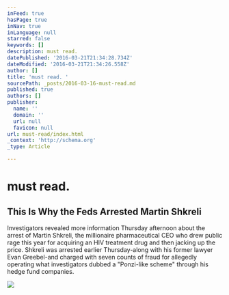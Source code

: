 ```yaml
---
inFeed: true
hasPage: true
inNav: true
inLanguage: null
starred: false
keywords: []
description: must read.
datePublished: '2016-03-21T21:34:28.734Z'
dateModified: '2016-03-21T21:34:26.558Z'
author: []
title: 'must read. '
sourcePath: _posts/2016-03-16-must-read.md
published: true
authors: []
publisher:
  name: ''
  domain: ''
  url: null
  favicon: null
url: must-read/index.html
_context: 'http://schema.org'
_type: Article

---
```

# must read. 

<article style=""><h1>This Is Why the Feds Arrested Martin Shkreli</h1><p>Investigators revealed more information Thursday afternoon about the arrest of Martin Shkreli, the millionaire pharmaceutical CEO who drew public rage this year for acquiring an HIV treatment drug and then jacking up the price. Shkreli was arrested earlier Thursday-along with his former lawyer Evan Greebel-and charged with seven counts of fraud for allegedly operating what investigators dubbed a "Ponzi-like scheme" through his hedge fund companies.</p><img src="http://motherboard-images.vice.com/content-images/contentimage/28912/1450392543939903.jpg" /></article>